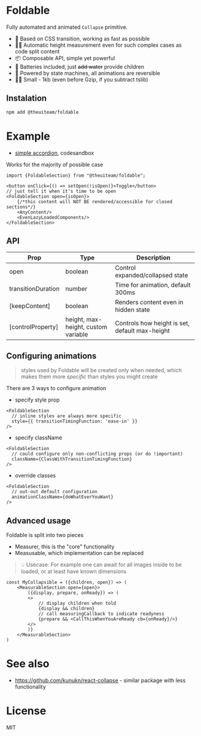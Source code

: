 # Foldable

Fully automated and animated `Collapse` primitive.

- 🚀 Based on CSS transition, working as fast as possible
- 👩‍🔬 Automatic height measurement even for such complex cases as code split content
- 📦 Composable API, simple yet powerful
- 🔋 Batteries included, just ~~add water~~ provide children
- 🤖 Powered by state machines, all animations are reversible
- 👩‍👧 Small - 1kb (even before Gzip, if you subtract tslib)

## Instalation

```bash
npm add @theuiteam/foldable
```

# Example

- [simple accordion](https://codesandbox.io/s/theuiteam-foldable-pk6bi6?file=/src/App.tsx), codesandbox

Works for the majority of possible case

```tsx
import {FoldableSection} from "@theuiteam/foldable";

<button onClick={() => setOpen(!isOpen)}>Toggle</button>
// just tell it when it's time to be open
<FoldableSection open={isOpen}>
    {/*this content will NOT BE rendered/accessible for closed sections*/}
    <AnyContent/>
    <EvenLazyLoadedComponents/>
</FoldableSection>
```

## API

| Prop               | Type                                | Description                                    |
| ------------------ | ----------------------------------- | ---------------------------------------------- |
| open               | boolean                             | Control expanded/collapsed state               |
| transitionDuration | number                              | Time for animation, default 300ms              |
| [keepContent]      | boolean                             | Renders content even in hidden state           |
| [controlProperty]  | height, max-height, custom variable | Controls how height is set, default max-height |

## Configuring animations

> styles used by Foldable will be created only when needed, which makes them
> more _specific_ than styles you might create

There are 3 ways to configure animation

- specify style prop

```tsx
<FoldableSection
  // inline styles are always more specific
  style={{ transitionTimingFunction: 'ease-in' }}
/>
```

- specify className

```tsx
<FoldableSection
  // could configure only non-conflicting props (or do !important)
  className={ClassWithTransitionTimingFunction}
/>
```

- override classes

```tsx
<FoldableSection
  // out-out default configuration
  animationClassName={doWhatEverYouWant}
/>
```

## Advanced usage

Foldable is split into two pieces

- Measurer, this is the "core" functionality
- Measusable, which implementation can be replaced

> 💡 Usecase: For example one can await for all images inside to be loaded, or at least have known dimensions

```tsx
const MyCollapsible = ({children, open}) => (
    <MeasurableSection open={open}>
        ({display, prepare, onReady}) => (
        <>
            // display children when told
            {display && children}
            // call measuringCallback to indicate readyness
            {prepare && <CallThisWhenYouAreReady cb={onReady}/>}
        </>
        )}
    </MeasurableSection>
)
```

# See also

- https://github.com/kunukn/react-collapse - similar package with less functionality

# License

MIT
